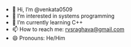 - 👋 Hi, I’m @venkata0509
- 👀 I’m interested in systems programming
- 🌱 I’m currently learning C++
- 📫 How to reach me: rvsraghava@gmail.com
- 😄 Pronouns: He/Him

<!---
venkata0509/venkata0509 is a ✨ special ✨ repository because its `README.md` (this file) appears on your GitHub profile.
You can click the Preview link to take a look at your changes.
--->
